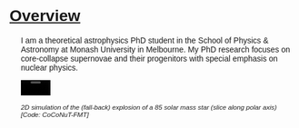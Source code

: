 # <u> Overview</u>
<html>
<head>
<meta name="viewport" content="width=device-width, initial-scale=1.0">
<style>
body {
  background-image: url('pictures/nightsky.jpg');
  font-family: Arial, Helvetica, sans-serif;

  background-repeat: no-repeat;
  background-attachment: fixed; 
  background-size: 100% 100%;
}

video {
  height: auto;
 width: 50%;
}
div {
  margin-top: 5px;
  margin-bottom: 10px;
  margin-left: 20px;
}

</head>
</style>

<div class="text-margin"> 
<p>
I am a theoretical astrophysics PhD student in the School of Physics & Astronomy at Monash University in Melbourne. My PhD research focuses on core-collapse supernovae and their progenitors with special emphasis on nuclear physics.
</p>

<video width="50" playsinline style="border:1px solid black" align="left" controls="controls" loop="true" autoplay="true" src="/videos/explosion.mp4">
</video>
<p><small><i>2D simulation of the (fall-back) explosion of a 85 solar mass star (slice along polar axis) [Code: CoCoNuT-FMT]</i></small>
</p>
</div>
